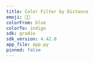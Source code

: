 ```yaml
---
title: Color Filter by Distance
emoji: 🎨🌈
colorFrom: blue
colorTo: indigo
sdk: gradio
sdk_version: 4.42.0
app_file: app.py
pinned: false
---
```

